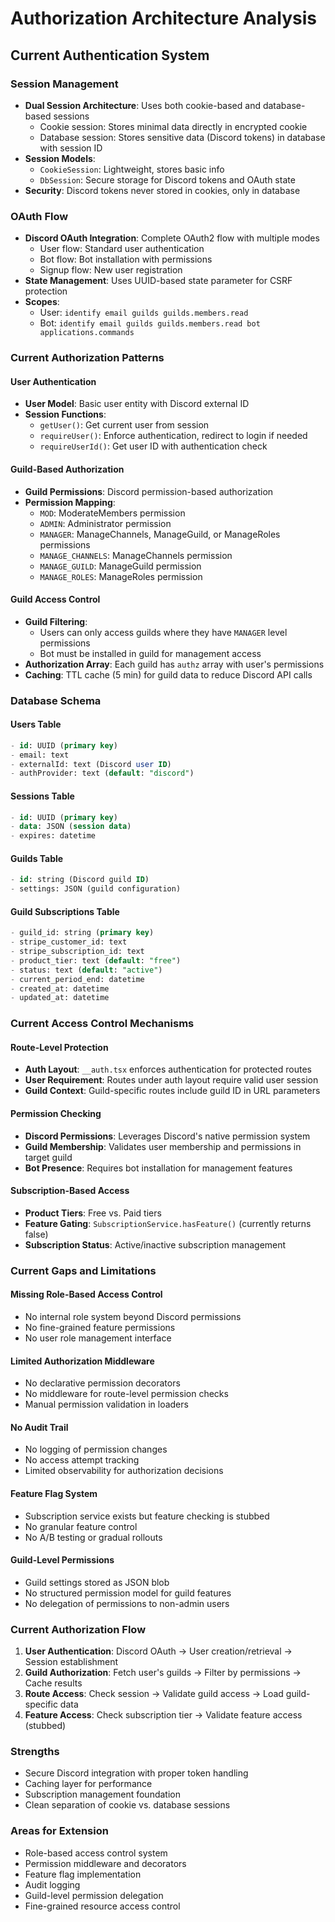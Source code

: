 # Authorization Architecture Analysis

## Current Authentication System

### Session Management
- **Dual Session Architecture**: Uses both cookie-based and database-based sessions
  - Cookie session: Stores minimal data directly in encrypted cookie
  - Database session: Stores sensitive data (Discord tokens) in database with session ID
- **Session Models**: 
  - `CookieSession`: Lightweight, stores basic info
  - `DbSession`: Secure storage for Discord tokens and OAuth state
- **Security**: Discord tokens never stored in cookies, only in database

### OAuth Flow
- **Discord OAuth Integration**: Complete OAuth2 flow with multiple modes
  - User flow: Standard user authentication
  - Bot flow: Bot installation with permissions
  - Signup flow: New user registration
- **State Management**: Uses UUID-based state parameter for CSRF protection
- **Scopes**: 
  - User: `identify email guilds guilds.members.read`
  - Bot: `identify email guilds guilds.members.read bot applications.commands`

### Current Authorization Patterns

#### User Authentication
- **User Model**: Basic user entity with Discord external ID
- **Session Functions**:
  - `getUser()`: Get current user from session
  - `requireUser()`: Enforce authentication, redirect to login if needed
  - `requireUserId()`: Get user ID with authentication check

#### Guild-Based Authorization
- **Guild Permissions**: Discord permission-based authorization
- **Permission Mapping**:
  - `MOD`: ModerateMembers permission
  - `ADMIN`: Administrator permission  
  - `MANAGER`: ManageChannels, ManageGuild, or ManageRoles permissions
  - `MANAGE_CHANNELS`: ManageChannels permission
  - `MANAGE_GUILD`: ManageGuild permission
  - `MANAGE_ROLES`: ManageRoles permission

#### Guild Access Control
- **Guild Filtering**: 
  - Users can only access guilds where they have `MANAGER` level permissions
  - Bot must be installed in guild for management access
- **Authorization Array**: Each guild has `authz` array with user's permissions
- **Caching**: TTL cache (5 min) for guild data to reduce Discord API calls

### Database Schema

#### Users Table
```sql
- id: UUID (primary key)
- email: text
- externalId: text (Discord user ID)
- authProvider: text (default: "discord")
```

#### Sessions Table
```sql
- id: UUID (primary key)
- data: JSON (session data)
- expires: datetime
```

#### Guilds Table
```sql
- id: string (Discord guild ID)
- settings: JSON (guild configuration)
```

#### Guild Subscriptions Table
```sql
- guild_id: string (primary key)
- stripe_customer_id: text
- stripe_subscription_id: text
- product_tier: text (default: "free")
- status: text (default: "active")
- current_period_end: datetime
- created_at: datetime
- updated_at: datetime
```

### Current Access Control Mechanisms

#### Route-Level Protection
- **Auth Layout**: `__auth.tsx` enforces authentication for protected routes
- **User Requirement**: Routes under auth layout require valid user session
- **Guild Context**: Guild-specific routes include guild ID in URL parameters

#### Permission Checking
- **Discord Permissions**: Leverages Discord's native permission system
- **Guild Membership**: Validates user membership and permissions in target guild
- **Bot Presence**: Requires bot installation for management features

#### Subscription-Based Access
- **Product Tiers**: Free vs. Paid tiers
- **Feature Gating**: `SubscriptionService.hasFeature()` (currently returns false)
- **Subscription Status**: Active/inactive subscription management

### Current Gaps and Limitations

#### Missing Role-Based Access Control
- No internal role system beyond Discord permissions
- No fine-grained feature permissions
- No user role management interface

#### Limited Authorization Middleware
- No declarative permission decorators
- No middleware for route-level permission checks
- Manual permission validation in loaders

#### No Audit Trail
- No logging of permission changes
- No access attempt tracking
- Limited observability for authorization decisions

#### Feature Flag System
- Subscription service exists but feature checking is stubbed
- No granular feature control
- No A/B testing or gradual rollouts

#### Guild-Level Permissions
- Guild settings stored as JSON blob
- No structured permission model for guild features
- No delegation of permissions to non-admin users

### Current Authorization Flow

1. **User Authentication**: Discord OAuth → User creation/retrieval → Session establishment
2. **Guild Authorization**: Fetch user's guilds → Filter by permissions → Cache results
3. **Route Access**: Check session → Validate guild access → Load guild-specific data
4. **Feature Access**: Check subscription tier → Validate feature access (stubbed)

### Strengths
- Secure Discord integration with proper token handling
- Caching layer for performance
- Subscription management foundation
- Clean separation of cookie vs. database sessions

### Areas for Extension
- Role-based access control system
- Permission middleware and decorators
- Feature flag implementation
- Audit logging
- Guild-level permission delegation
- Fine-grained resource access control